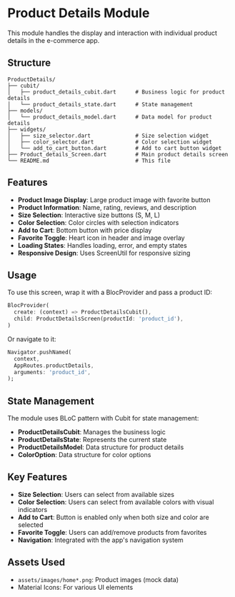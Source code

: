 # Product Details Module

This module handles the display and interaction with individual product details in the e-commerce app.

## Structure

```
ProductDetails/
├── cubit/
│   ├── product_details_cubit.dart      # Business logic for product details
│   └── product_details_state.dart      # State management
├── models/
│   └── product_details_model.dart      # Data model for product details
├── widgets/
│   ├── size_selector.dart              # Size selection widget
│   ├── color_selector.dart             # Color selection widget
│   └── add_to_cart_button.dart         # Add to cart button widget
├── Product_details_Screen.dart         # Main product details screen
└── README.md                           # This file
```

## Features

- **Product Image Display**: Large product image with favorite button
- **Product Information**: Name, rating, reviews, and description
- **Size Selection**: Interactive size buttons (S, M, L)
- **Color Selection**: Color circles with selection indicators
- **Add to Cart**: Bottom button with price display
- **Favorite Toggle**: Heart icon in header and image overlay
- **Loading States**: Handles loading, error, and empty states
- **Responsive Design**: Uses ScreenUtil for responsive sizing

## Usage

To use this screen, wrap it with a BlocProvider and pass a product ID:

```dart
BlocProvider(
  create: (context) => ProductDetailsCubit(),
  child: ProductDetailsScreen(productId: 'product_id'),
)
```

Or navigate to it:

```dart
Navigator.pushNamed(
  context,
  AppRoutes.productDetails,
  arguments: 'product_id',
);
```

## State Management

The module uses BLoC pattern with Cubit for state management:

- **ProductDetailsCubit**: Manages the business logic
- **ProductDetailsState**: Represents the current state
- **ProductDetailsModel**: Data structure for product details
- **ColorOption**: Data structure for color options

## Key Features

- **Size Selection**: Users can select from available sizes
- **Color Selection**: Users can select from available colors with visual indicators
- **Add to Cart**: Button is enabled only when both size and color are selected
- **Favorite Toggle**: Users can add/remove products from favorites
- **Navigation**: Integrated with the app's navigation system

## Assets Used

- `assets/images/home*.png`: Product images (mock data)
- Material Icons: For various UI elements 
